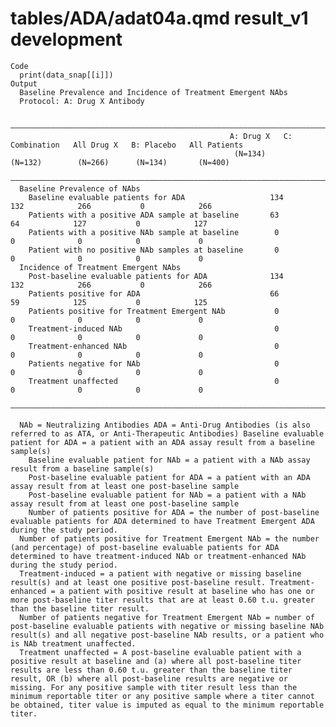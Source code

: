 # tables/ADA/adat04a.qmd result_v1 development

    Code
      print(data_snap[[i]])
    Output
      Baseline Prevalence and Incidence of Treatment Emergent NAbs
      Protocol: A: Drug X Antibody
      
      ————————————————————————————————————————————————————————————————————————————————————————————————————————————————————————
                                                     A: Drug X   C: Combination   All Drug X   B: Placebo   All Patients
                                                      (N=134)       (N=132)        (N=266)      (N=134)       (N=400)   
      ————————————————————————————————————————————————————————————————————————————————————————————————————————————————————————
      Baseline Prevalence of NAbs                                                                                             
        Baseline evaluable patients for ADA                   134           132            266           0            266     
        Patients with a positive ADA sample at baseline       63             64            127           0            127     
        Patients with a positive NAb sample at baseline        0             0              0            0             0      
        Patient with no positive NAb samples at baseline       0             0              0            0             0      
      Incidence of Treatment Emergent NAbs                                                                                    
        Post-baseline evaluable patients for ADA              134           132            266           0            266     
        Patients positive for ADA                             66             59            125           0            125     
        Patients positive for Treatment Emergent NAb           0             0              0            0             0      
        Treatment-induced NAb                                  0             0              0            0             0      
        Treatment-enhanced NAb                                 0             0              0            0             0      
        Patients negative for NAb                              0             0              0            0             0      
        Treatment unaffected                                   0             0              0            0             0      
      ————————————————————————————————————————————————————————————————————————————————————————————————————————————————————————
      
      NAb = Neutralizing Antibodies ADA = Anti-Drug Antibodies (is also referred to as ATA, or Anti-Therapeutic Antibodies) Baseline evaluable patient for ADA = a patient with an ADA assay result from a baseline sample(s)
        Baseline evaluable patient for NAb = a patient with a NAb assay result from a baseline sample(s)
        Post-baseline evaluable patient for ADA = a patient with an ADA assay result from at least one post-baseline sample
        Post-baseline evaluable patient for NAb = a patient with a NAb assay result from at least one post-baseline sample
        Number of patients positive for ADA = the number of post-baseline evaluable patients for ADA determined to have Treatment Emergent ADA during the study period.
      Number of patients positive for Treatment Emergent NAb = the number (and percentage) of post-baseline evaluable patients for ADA determined to have treatment-induced NAb or treatment-enhanced NAb during the study period.
      Treatment-induced = a patient with negative or missing baseline result(s) and at least one positive post-baseline result. Treatment-enhanced = a patient with positive result at baseline who has one or more post-baseline titer results that are at least 0.60 t.u. greater than the baseline titer result.
      Number of patients negative for Treatment Emergent NAb = number of post-baseline evaluable patients with negative or missing baseline NAb result(s) and all negative post-baseline NAb results, or a patient who is NAb treatment unaffected.
      Treatment unaffected = A post-baseline evaluable patient with a positive result at baseline and (a) where all post-baseline titer results are less than 0.60 t.u. greater than the baseline titer result, OR (b) where all post-baseline results are negative or missing. For any positive sample with titer result less than the minimum reportable titer or any positive sample where a titer cannot be obtained, titer value is imputed as equal to the minimum reportable titer.

